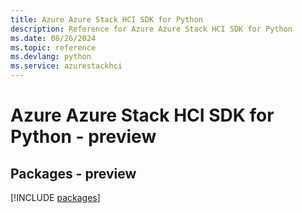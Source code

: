 ```yaml
---
title: Azure Azure Stack HCI SDK for Python
description: Reference for Azure Azure Stack HCI SDK for Python
ms.date: 08/26/2024
ms.topic: reference
ms.devlang: python
ms.service: azurestackhci
---
```

# Azure Azure Stack HCI SDK for Python - preview
## Packages - preview
[!INCLUDE [packages](azure-stack-hci-index.md)]